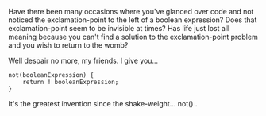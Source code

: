 Have there been many occasions where you've glanced over code and not noticed the
exclamation-point to the left of a boolean expression?  Does that exclamation-point
seem to be invisible at times?  Has life just lost all meaning because you can't
find a solution to the exclamation-point problem and you wish to return to the womb?

Well despair no more, my friends.  I give you...  

	not(booleanExpression) {
		return ! booleanExpression;
	}


It's the greatest invention since the shake-weight...  not() .
